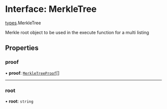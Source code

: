 # Interface: MerkleTree

[types](../modules/types.md).MerkleTree

Merkle root object to be used in the execute function for a multi listing

## Properties

### proof

• **proof**: [`MerkleTreeProof`](types.MerkleTreeProof.md)[]

___

### root

• **root**: `string`
